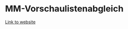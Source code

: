 # MM-Vorschaulistenabgleich

[Link to website](https://klaushe.github.io/MM-Vorschaulistenabgleich/)
